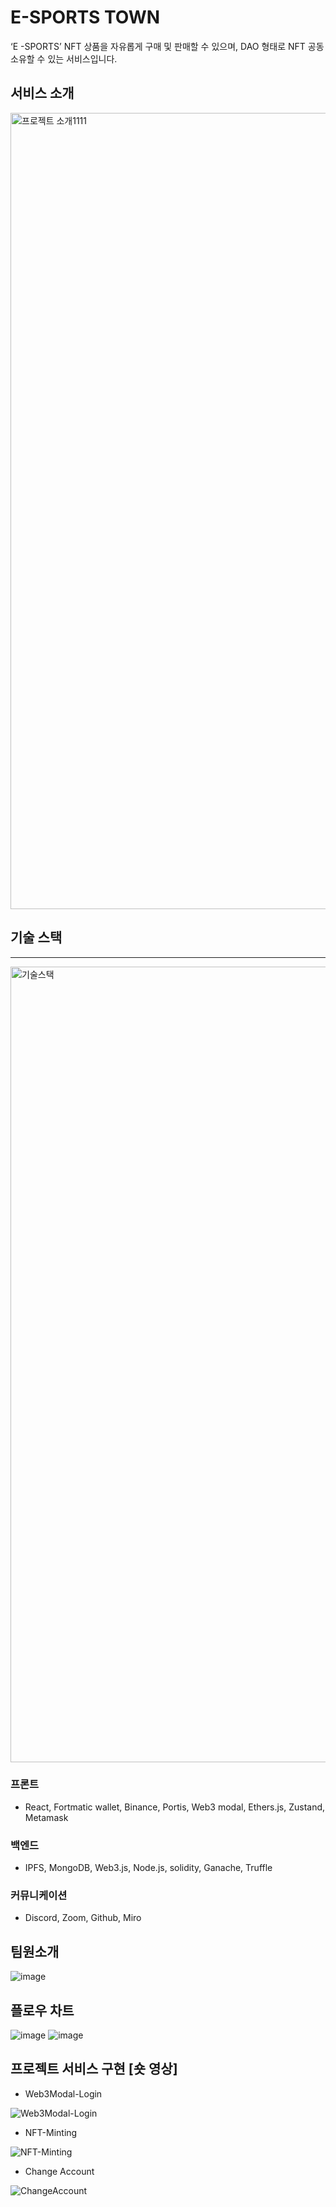# E-SPORTS TOWN

‘E -SPORTS’ NFT 상품을 자유롭게 구매 및 판매할 수 있으며, DAO 형태로 NFT 공동 소유할 수 있는 서비스입니다.

## 서비스 소개
<img width="1274" alt="프로젝트 소개1111" src="https://user-images.githubusercontent.com/89737377/151486174-a6ef5f96-bdbf-4b31-a6d2-3e30433be2e2.png">



## 기술 스택

---

<img width="1273" alt="기술스택" src="https://user-images.githubusercontent.com/89737377/151485939-e98bbe17-88bc-445e-a9b2-2bc554ced0ee.png">

### 프론트
- React, Fortmatic wallet, Binance, Portis, Web3 modal, Ethers.js, Zustand, Metamask

### 백엔드
- IPFS, MongoDB, Web3.js, Node.js, solidity, Ganache, Truffle

### 커뮤니케이션
- Discord, Zoom, Github, Miro


## 팀원소개
![image](https://user-images.githubusercontent.com/89737377/151490025-5aa7ac67-1e89-4cbf-a98f-52eca0487179.png)




## 플로우 차트

![image](https://user-images.githubusercontent.com/89737377/151485305-97942509-320f-41d5-aaf0-200b46189684.png)
![image](https://user-images.githubusercontent.com/89737377/151490294-9d8a7847-6b58-4b49-982a-b8438c2cd4f4.png)



## 프로젝트 서비스 구현 [숏 영상]


- Web3Modal-Login

![Web3Modal-Login](https://user-images.githubusercontent.com/89737377/151683727-617af8f6-2ff3-4ba1-b4f8-53e752801413.gif)



- NFT-Minting
 
![NFT-Minting](https://user-images.githubusercontent.com/89737377/151683789-f345b91d-e88f-4687-9100-7b97806f24a2.gif)



- Change Account

![ChangeAccount](https://user-images.githubusercontent.com/89737377/151683960-160e75d4-d4a7-472b-b1cf-a1943efbc362.gif)
